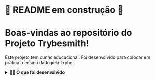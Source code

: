 # 🚧 README em construção 🚧

<!-- Olá, Tryber!

Esse é apenas um arquivo inicial para o README do seu projeto.

É essencial que você preencha esse documento por conta própria, ok?

Não deixe de usar nossas dicas de escrita de README de projetos, e deixe sua criatividade brilhar!

⚠️ IMPORTANTE: você precisa deixar nítido:
- quais arquivos/pastas foram desenvolvidos por você; 
- quais arquivos/pastas foram desenvolvidos por outra pessoa estudante;
- quais arquivos/pastas foram desenvolvidos pela Trybe.

-->

# Boas-vindas ao repositório do Projeto Trybesmith! 

Este projeto tem cunho educacional. Foi desenvolvido para colocar em prática o ensino dado pela Trybe.

<details>
  <summary><strong>👨‍💻 O que foi desenvolvido</strong></summary>

    Para este projeto, foi criado uma loja de itens medievais, no formato de uma API, utilizando Typescript pela primeira vez.

    Foi desenvolvido todas as camadas da aplicação (Models, Service e Controllers) e, por meio dessa aplicação, é possível realizar as operações básicas     que se pode fazer em um determinado banco de dados: Criação, Leitura, Atualização e Exclusão.

    Foi criado alguns endpoints que irão ler e escrever em um banco de dados, utilizando o MySQL puro.

    Para a autenticação foi utilizado o JWT.

  <br />
</details>
